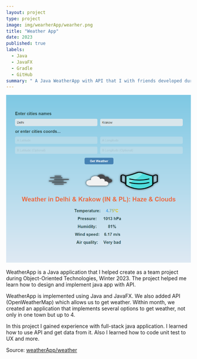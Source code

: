 ```yaml
---
layout: project
type: project
image: img/wearherApp/wearher.png
title: "Weather App"
date: 2023
published: true
labels:
  - Java
  - JavaFX
  - Gradle
  - GitHub
summary: " A Java WeatherApp with API that I with friends developed during Object-Oriented Technologies"
---
```


<img class="img-fluid" src="../img/weatherApp/weatherApp.png">

WeatherApp is a Java application that I helped create as a team project during Object-Oriented Technologies, Winter 2023. The project helped me learn how to design and implement java app with API.

WeatherApp is implemented using Java and JavaFX. We also added API (OpenWeatherMap) which allows us to get weather. Within month, we created an application that implements several options to get weather, not only in one town but up to 4.

In this project I gained experience with full-stack java application. I learned how to use API and get data from it. Also I learned how to code unit test to UX and more.

Source: <a href="https://github.com/23adrian2300/AGH-Java-WeatherApp">weatherApp/weather</a>
